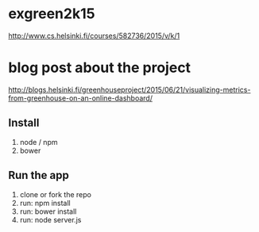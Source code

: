 # exgreen2k15
http://www.cs.helsinki.fi/courses/582736/2015/v/k/1

# blog post about the project
http://blogs.helsinki.fi/greenhouseproject/2015/06/21/visualizing-metrics-from-greenhouse-on-an-online-dashboard/

## Install
1. node / npm
2. bower

## Run the app
1. clone or fork the repo
2. run: npm install
3. run: bower install
4. run: node server.js
